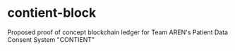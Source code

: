 # contient-block
Proposed proof of concept blockchain ledger for Team AREN's Patient Data Consent System "CONTIENT"
